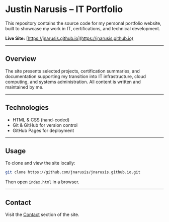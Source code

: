 # Justin Narusis – IT Portfolio

This repository contains the source code for my personal portfolio website, built to showcase my work in IT, certifications, and technical development.

**Live Site:** [https://jnarusis.github.io](https://jnarusis.github.io)

---

## Overview

The site presents selected projects, certification summaries, and documentation supporting my transition into IT infrastructure, cloud computing, and systems administration. All content is written and maintained by me.

---

##  Technologies

- HTML & CSS (hand-coded)
- Git & GitHub for version control
- GitHub Pages for deployment

---

## Usage

To clone and view the site locally:

```bash
git clone https://github.com/jnarusis/jnarusis.github.io.git
```

Then open `index.html` in a browser.

---

## Contact

Visit the [Contact](https://jnarusis.github.io/#contact) section of the site.
